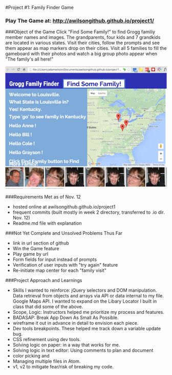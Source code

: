 #Project #1: Family Finder Game

### Play The Game at: http://awilsongithub.github.io/project1/

###Object of the Game
Click "Find Some Family!" to find Grogg familiy member names and images. The grandparents, four kids and 7 grandkids are located in various states. Visit their cities, follow the prompts and see them appear as map markers drop on their cities. Visit all 5 families to fill the gameboard with their photos and watch a big group photo appear when "The family's all here!" 

![ScreenShot](project1_screenshot.jpg)

###Requirements Met as of Nov. 12
* hosted online at awilsongithub.github.io/project1
* frequent commits (built mostly in week 2 directory, transferred to .io dir. Nov. 12)
* Readme.md file with explanation

###Not Yet Complete and Unsolved Problems Thus Far
* link in url section of github
* Win the Game feature
* Play game by url
* Form fields for input instead of prompts
* Verification of user inputs with "try again" feature
* Re-initiate map center for each "family visit"

###Project Approach and Learnings
* Skills I wanted to reinforce: jQuery selectors and DOM manipulation. Data retrieval from objects and arrays via API or data internal to my file. Google Maps API. I wanted to expand on the Libary Locator I built in class that did some of the above. 
* Scope, Logic: Instructors helped me prioritize my process and features.  
* BADASAP: Break App Down As Small As Possible.
* wireframe it out in advance in detail to envision each piece.
* Dev tools breakpoints. These helped me track down a variable update bug.
* CSS refinement using dev tools.
* Solving logic on paper: in a way that works for me.
* Solving logic in text editor: Using comments to plan and document 
* color picking and 
* Managing multiple files in Atom.
* v1, v2 to mitigate fear/risk of breaking my code.





